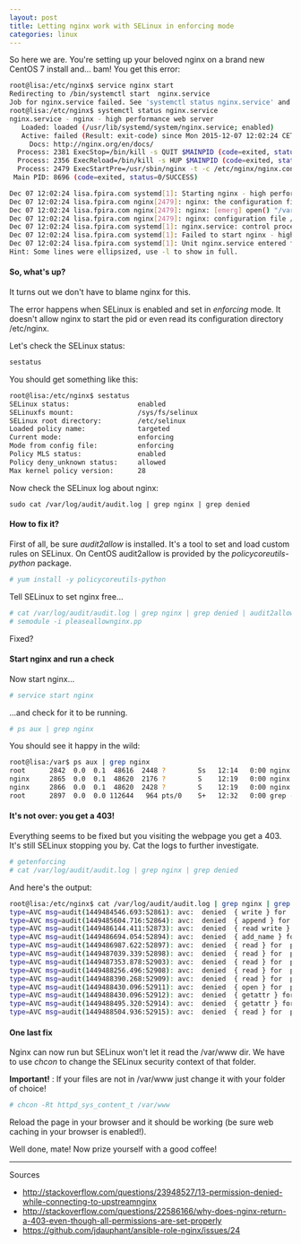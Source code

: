 ```yaml
---
layout: post
title: Letting nginx work with SELinux in enforcing mode
categories: linux
---
```


So here we are. You're setting up your beloved nginx on a brand new CentOS 7 install and... bam! You get this error:

```sh
root@lisa:/etc/nginx$ service nginx start
Redirecting to /bin/systemctl start  nginx.service
Job for nginx.service failed. See 'systemctl status nginx.service' and 'journalctl -xn' for details.
root@lisa:/etc/nginx$ systemctl status nginx.service
nginx.service - nginx - high performance web server
   Loaded: loaded (/usr/lib/systemd/system/nginx.service; enabled)
   Active: failed (Result: exit-code) since Mon 2015-12-07 12:02:24 CET; 13s ago
     Docs: http://nginx.org/en/docs/
  Process: 2381 ExecStop=/bin/kill -s QUIT $MAINPID (code=exited, status=0/SUCCESS)
  Process: 2356 ExecReload=/bin/kill -s HUP $MAINPID (code=exited, status=0/SUCCESS)
  Process: 2479 ExecStartPre=/usr/sbin/nginx -t -c /etc/nginx/nginx.conf (code=exited, status=1/FAILURE)
 Main PID: 8696 (code=exited, status=0/SUCCESS)

Dec 07 12:02:24 lisa.fpira.com systemd[1]: Starting nginx - high performance web server...
Dec 07 12:02:24 lisa.fpira.com nginx[2479]: nginx: the configuration file /etc/nginx/nginx.conf syntax is ok
Dec 07 12:02:24 lisa.fpira.com nginx[2479]: nginx: [emerg] open() "/var/run/nginx.pid" failed (13: Permission denied)
Dec 07 12:02:24 lisa.fpira.com nginx[2479]: nginx: configuration file /etc/nginx/nginx.conf test failed
Dec 07 12:02:24 lisa.fpira.com systemd[1]: nginx.service: control process exited, code=exited status=1
Dec 07 12:02:24 lisa.fpira.com systemd[1]: Failed to start nginx - high performance web server.
Dec 07 12:02:24 lisa.fpira.com systemd[1]: Unit nginx.service entered failed state.
Hint: Some lines were ellipsized, use -l to show in full.
```

#### So, what's up?

It turns out we don't have to blame nginx for this.

The error happens when SELinux is enabled and set in *enforcing* mode. It doesn't allow nginx to start the pid or even read its configuration directory /etc/nginx.

Let's check the SELinux status:

```sh
sestatus
```

You should get something like this:

```sh
root@lisa:/etc/nginx$ sestatus
SELinux status:                 enabled
SELinuxfs mount:                /sys/fs/selinux
SELinux root directory:         /etc/selinux
Loaded policy name:             targeted
Current mode:                   enforcing
Mode from config file:          enforcing
Policy MLS status:              enabled
Policy deny_unknown status:     allowed
Max kernel policy version:      28
```

Now check the SELinux log about nginx:

```
sudo cat /var/log/audit/audit.log | grep nginx | grep denied
```

#### How to fix it?

First of all, be sure *audit2allow* is installed. It's a tool to set and load custom rules on SELinux. On CentOS audit2allow is provided by the *policycoreutils-python* package.

```sh
# yum install -y policycoreutils-python
```

Tell SELinux to set nginx free...

```sh
# cat /var/log/audit/audit.log | grep nginx | grep denied | audit2allow -M pleaseallownginx
# semodule -i pleaseallownginx.pp
```

Fixed?

#### Start nginx and run a check

Now start nginx...

```sh
# service start nginx
```

...and check for it to be running.

```sh
# ps aux | grep nginx
```

You should see it happy in the wild:

```sh
root@lisa:/var$ ps aux | grep nginx
root      2842  0.0  0.1  48616  2448 ?        Ss   12:14   0:00 nginx: master process /usr/sbin/nginx -c /etc/nginxnginx.conf
nginx     2865  0.0  0.1  48620  2176 ?        S    12:19   0:00 nginx: worker process
nginx     2866  0.0  0.1  48620  2428 ?        S    12:19   0:00 nginx: worker process
root      2897  0.0  0.0 112644   964 pts/0    S+   12:32   0:00 grep --color=auto nginx
```

#### It's not over: you get a 403!

Everything seems to be fixed but you visiting the webpage you get a 403. It's still SELinux stopping you by. Cat the logs to further investigate.

```sh
# getenforcing
# cat /var/log/audit/audit.log | grep nginx | grep denied
```

And here's the output:

```sh
root@lisa:/etc/nginx$ cat /var/log/audit/audit.log | grep nginx | grep denied
type=AVC msg=audit(1449484546.693:52861): avc:  denied  { write } for  pid=8696 comm="nginx" name="nginx" dev="dm-1" ino=10261235 scontext=system_u:system_r:httpd_t:s0 tcontext=system_u:object_r:httpd_config_t:s0 tclass=dir
type=AVC msg=audit(1449485604.716:52864): avc:  denied  { append } for  pid=2403 comm="nginx" name="off" dev="dm-1" ino=10259977 scontext=system_u:system_r:httpd_t:s0 tcontext=unconfined_u:object_r:httpd_config_t:s0 tclass=file
type=AVC msg=audit(1449486144.411:52873): avc:  denied  { read write } for  pid=2479 comm="nginx" name="nginx.pid" dev="tmpfs" ino=381844 scontext=system_u:system_r:httpd_t:s0 tcontext=unconfined_u:object_r:var_run_t:s0 tclass=file
type=AVC msg=audit(1449486694.054:52894): avc:  denied  { add_name } for  pid=2819 comm="nginx" name="off" scontext=system_u:system_r:httpd_t:s0 tcontext=system_u:object_r:httpd_config_t:s0 tclass=dir
type=AVC msg=audit(1449486987.622:52897): avc:  denied  { read } for  pid=2843 comm="nginx" name="404.html" dev="dm-1" ino=8715718 scontext=system_u:system_r:httpd_t:s0 tcontext=unconfined_u:object_r:var_t:s0 tclass=file
type=AVC msg=audit(1449487039.339:52898): avc:  denied  { read } for  pid=2843 comm="nginx" name="index.html" dev="dm-1" ino=8715722 scontext=system_u:system_r:httpd_t:s0 tcontext=unconfined_u:object_r:var_t:s0 tclass=file
type=AVC msg=audit(1449487353.878:52903): avc:  denied  { read } for  pid=2866 comm="nginx" name="404.html" dev="dm-1" ino=8715718 scontext=system_u:system_r:httpd_t:s0 tcontext=unconfined_u:object_r:var_t:s0 tclass=file
type=AVC msg=audit(1449488256.496:52908): avc:  denied  { read } for  pid=2866 comm="nginx" name="index.html" dev="dm-1" ino=8715722 scontext=system_u:system_r:httpd_t:s0 tcontext=unconfined_u:object_r:var_t:s0 tclass=file
type=AVC msg=audit(1449488390.268:52909): avc:  denied  { read } for  pid=2866 comm="nginx" name="feed.xml" dev="dm-1" ino=8715720 scontext=system_u:system_r:httpd_t:s0 tcontext=unconfined_u:object_r:var_t:s0 tclass=file
type=AVC msg=audit(1449488430.096:52911): avc:  denied  { open } for  pid=2866 comm="nginx" path="/var/www/fpira.com/index.html" dev="dm-1" ino=8715722 scontext=system_u:system_r:httpd_t:s0 tcontext=unconfined_u:object_r:var_t:s0 tclass=file
type=AVC msg=audit(1449488430.096:52912): avc:  denied  { getattr } for  pid=2866 comm="nginx" path="/var/www/fpira.com/index.html" dev="dm-1" ino=8715722 scontext=system_u:system_r:httpd_t:s0 tcontext=unconfined_u:object_r:var_t:s0 tclass=file
type=AVC msg=audit(1449488495.320:52914): avc:  denied  { getattr } for  pid=2866 comm="nginx" path="/var/www/fpira.com/index.html" dev="dm-1" ino=8715722 scontext=system_u:system_r:httpd_t:s0 tcontext=unconfined_u:object_r:var_t:s0 tclass=file
type=AVC msg=audit(1449488504.936:52915): avc:  denied  { read } for  pid=2866 comm="nginx" name="404.html" dev="dm-1" ino=8715718 scontext=system_u:system_r:httpd_t:s0 tcontext=unconfined_u:object_r:var_t:s0 tclass=file
```

#### One last fix

Nginx can now run but SELinux won't let it read the /var/www dir. We have to use *chcon* to change the SELinux security context of that folder.

**Important!** : If your files are not in /var/www just change it with your folder of choice!

```sh
# chcon -Rt httpd_sys_content_t /var/www
```

Reload the page in your browser and it should be working (be sure web caching in your browser is enabled!). 

Well done, mate! Now prize yourself with a good coffee!

---

Sources

- http://stackoverflow.com/questions/23948527/13-permission-denied-while-connecting-to-upstreamnginx
- http://stackoverflow.com/questions/22586166/why-does-nginx-return-a-403-even-though-all-permissions-are-set-properly
- https://github.com/jdauphant/ansible-role-nginx/issues/24
